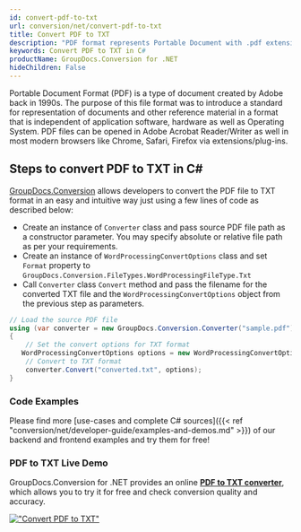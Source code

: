 ```yaml
---
id: convert-pdf-to-txt
url: conversion/net/convert-pdf-to-txt
title: Convert PDF to TXT
description: "PDF format represents Portable Document with .pdf extension. Learn how to convert PDF to TXT file programmatically in C# language using GroupDocs.Conversion for .NET library."
keywords: Convert PDF to TXT in C#
productName: GroupDocs.Conversion for .NET
hideChildren: False
---
```


Portable Document Format (PDF) is a type of document created by Adobe back in 1990s. The purpose of this file format was to introduce a standard for representation of documents and other reference material in a format that is independent of application software, hardware as well as Operating System. PDF files can be opened in Adobe Acrobat Reader/Writer as well in most modern browsers like Chrome, Safari, Firefox via extensions/plug-ins.

## Steps to convert PDF to TXT in C#

[GroupDocs.Conversion](https://products.groupdocs.com/conversion/net) allows developers to convert the PDF file to TXT format in an easy and intuitive way just using a few lines of code as described below:

* Create an instance of `Converter` class and pass source PDF file path as a constructor parameter. You may specify absolute or relative file path as per your requirements. 
* Create an instance of `WordProcessingConvertOptions` class and set `Format` property to `GroupDocs.Conversion.FileTypes.WordProcessingFileType.Txt`
* Call `Converter` class `Convert` method and pass the filename for the converted TXT file and the `WordProcessingConvertOptions` object from the previous step as parameters.

```csharp
// Load the source PDF file
using (var converter = new GroupDocs.Conversion.Converter("sample.pdf"))
{
    // Set the convert options for TXT format
   WordProcessingConvertOptions options = new WordProcessingConvertOptions { Format = GroupDocs.Conversion.FileTypes.WordProcessingFileType.Txt };
    // Convert to TXT format
    converter.Convert("converted.txt", options);
}
```

### Code Examples

Please find more [use-cases and complete C# sources]({{< ref "conversion/net/developer-guide/examples-and-demos.md" >}}) of our backend and frontend examples and try them for free!

### PDF to TXT Live Demo

GroupDocs.Conversion for .NET provides an online [**PDF to TXT converter**](https://products.groupdocs.app/conversion/pdf-to-txt), which allows you to try it for free and check conversion quality and accuracy.

[!["Convert PDF to TXT"](conversion/net/images/convert-to-txt/convert-pdf-to-txt.png)](https://products.groupdocs.app/conversion/pdf-to-txt)